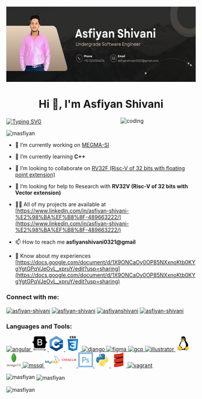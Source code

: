 <p align="center">
  <img src="https://github.com/masfiyan/masfiyan/blob/main/2.png" width="100%" height="200">
</p>


<h1 align="center">Hi 👋, I'm Asfiyan Shivani</h1>
<a href>
  <img align="center" src="https://readme-typing-svg.demolab.com?font=Fira+Code&size=18&pause=1000&color=F7F7F7&width=1000&lines=Chisel+HDL+%7C+3rd+Year+Software+Engineering+Student+%7C+Uniting+Tech%3A+Hardware+%26+Software+Enthusiast" alt="Typing SVG" />
</a>


<img align="right" alt="coding" width="200" src="https://i.pinimg.com/originals/ae/05/da/ae05dab4896798bdac218b757cd79e8a.gif">

<p align="left"> <img src="https://komarev.com/ghpvc/?username=masfiyan&label=Profile%20views&color=0e75b6&style=flat" alt="masfiyan" /> </p>

- 🔭 I’m currently working on [MEGMA-SI](https://github.com/merledu/magma-si)

- 🌱 I’m currently learning **C++**

- 👯 I’m looking to collaborate on [RV32F (Risc-V of 32 bits with floating point extension)](https://github.com/mortbopet/Ripes)

- 🤝 I’m looking for help to Research with **RV32V (Risc-V of 32 bits with Vector extension)**

- 👨‍💻 All of my projects are available at [https://www.linkedin.com/in/asfiyan-shivani-%E2%98%BA%EF%B8%8F-489663222/](https://www.linkedin.com/in/asfiyan-shivani-%E2%98%BA%EF%B8%8F-489663222/)

- 📫 How to reach me **asfiyanshivani0321@gmail**

- 📄 Know about my experiences [https://docs.google.com/document/d/1X9ONCaOy0OP85NXxnoKtb0KYgYgtGPqVJeOvL_xpruY/edit?usp=sharing](https://docs.google.com/document/d/1X9ONCaOy0OP85NXxnoKtb0KYgYgtGPqVJeOvL_xpruY/edit?usp=sharing)

<h3 align="left">Connect with me:</h3>
<p align="left">
<a href="https://linkedin.com/in/asfiyan-shivani" target="blank"><img align="center" src="https://raw.githubusercontent.com/rahuldkjain/github-profile-readme-generator/master/src/images/icons/Social/linked-in-alt.svg" alt="asfiyan-shivani" height="30" width="40" /></a>
<a href="https://fb.com/asfiyan-shivani" target="blank"><img align="center" src="https://raw.githubusercontent.com/rahuldkjain/github-profile-readme-generator/master/src/images/icons/Social/facebook.svg" alt="asfiyan-shivani" height="30" width="40" /></a>
<a href="https://instagram.com/asfiyanshivani" target="blank"><img align="center" src="https://raw.githubusercontent.com/rahuldkjain/github-profile-readme-generator/master/src/images/icons/Social/instagram.svg" alt="asfiyanshivani" height="30" width="40" /></a>
<a href="https://www.behance.net/asfiyan-shivani" target="blank"><img align="center" src="https://raw.githubusercontent.com/rahuldkjain/github-profile-readme-generator/master/src/images/icons/Social/behance.svg" alt="asfiyan-shivani" height="30" width="40" /></a>
</p>

<h3 align="left">Languages and Tools:</h3>
<p align="left"> <a href="https://angular.io" target="_blank" rel="noreferrer"> <img src="https://angular.io/assets/images/logos/angular/angular.svg" alt="angular" width="40" height="40"/> </a> <a href="https://getbootstrap.com" target="_blank" rel="noreferrer"> <img src="https://raw.githubusercontent.com/devicons/devicon/master/icons/bootstrap/bootstrap-plain-wordmark.svg" alt="bootstrap" width="40" height="40"/> </a> <a href="https://www.w3schools.com/cpp/" target="_blank" rel="noreferrer"> <img src="https://raw.githubusercontent.com/devicons/devicon/master/icons/cplusplus/cplusplus-original.svg" alt="cplusplus" width="40" height="40"/> </a> <a href="https://www.w3schools.com/css/" target="_blank" rel="noreferrer"> <img src="https://raw.githubusercontent.com/devicons/devicon/master/icons/css3/css3-original-wordmark.svg" alt="css3" width="40" height="40"/> </a> <a href="https://www.djangoproject.com/" target="_blank" rel="noreferrer"> <img src="https://cdn.worldvectorlogo.com/logos/django.svg" alt="django" width="40" height="40"/> </a> <a href="https://www.figma.com/" target="_blank" rel="noreferrer"> <img src="https://www.vectorlogo.zone/logos/figma/figma-icon.svg" alt="figma" width="40" height="40"/> </a> <a href="https://cloud.google.com" target="_blank" rel="noreferrer"> <img src="https://www.vectorlogo.zone/logos/google_cloud/google_cloud-icon.svg" alt="gcp" width="40" height="40"/> </a> <a href="https://www.adobe.com/in/products/illustrator.html" target="_blank" rel="noreferrer"> <img src="https://www.vectorlogo.zone/logos/adobe_illustrator/adobe_illustrator-icon.svg" alt="illustrator" width="40" height="40"/> </a> <a href="https://www.linux.org/" target="_blank" rel="noreferrer"> <img src="https://raw.githubusercontent.com/devicons/devicon/master/icons/linux/linux-original.svg" alt="linux" width="40" height="40"/> </a> <a href="https://www.mongodb.com/" target="_blank" rel="noreferrer"> <img src="https://raw.githubusercontent.com/devicons/devicon/master/icons/mongodb/mongodb-original-wordmark.svg" alt="mongodb" width="40" height="40"/> </a> <a href="https://www.microsoft.com/en-us/sql-server" target="_blank" rel="noreferrer"> <img src="https://www.svgrepo.com/show/303229/microsoft-sql-server-logo.svg" alt="mssql" width="40" height="40"/> </a> <a href="https://www.mysql.com/" target="_blank" rel="noreferrer"> <img src="https://raw.githubusercontent.com/devicons/devicon/master/icons/mysql/mysql-original-wordmark.svg" alt="mysql" width="40" height="40"/> </a> <a href="https://www.oracle.com/" target="_blank" rel="noreferrer"> <img src="https://raw.githubusercontent.com/devicons/devicon/master/icons/oracle/oracle-original.svg" alt="oracle" width="40" height="40"/> </a> <a href="https://www.photoshop.com/en" target="_blank" rel="noreferrer"> <img src="https://raw.githubusercontent.com/devicons/devicon/master/icons/photoshop/photoshop-line.svg" alt="photoshop" width="40" height="40"/> </a> <a href="https://www.python.org" target="_blank" rel="noreferrer"> <img src="https://raw.githubusercontent.com/devicons/devicon/master/icons/python/python-original.svg" alt="python" width="40" height="40"/> </a> <a href="https://www.scala-lang.org" target="_blank" rel="noreferrer"> <img src="https://raw.githubusercontent.com/devicons/devicon/master/icons/scala/scala-original.svg" alt="scala" width="40" height="40"/> </a> <a href="https://www.vagrantup.com/" target="_blank" rel="noreferrer"> <img src="https://www.vectorlogo.zone/logos/vagrantup/vagrantup-icon.svg" alt="vagrant" width="40" height="40"/> </a> </p>

<p><img align="left" src="https://github-readme-stats.vercel.app/api/top-langs?username=masfiyan&show_icons=true&locale=en&layout=compact" alt="masfiyan" /></p>

<p>&nbsp;<img align="center" src="https://github-readme-stats.vercel.app/api?username=masfiyan&show_icons=true&locale=en" alt="masfiyan" /></p>

<p><img align="center" src="https://github-readme-streak-stats.herokuapp.com/?user=masfiyan&" alt="masfiyan" /></p>


